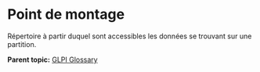 Point de montage
================

Répertoire à partir duquel sont accessibles les données se trouvant sur
une partition.

**Parent topic:** [GLPI Glossary](../../glpi/glossary.html)
